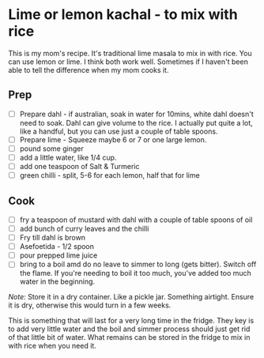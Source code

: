 # Lime or lemon kachal - to mix with rice

This is my mom's recipe. It's traditional lime masala to mix in with rice. You can use lemon or lime. I think both work well. Sometimes if I haven't been able to tell the difference when my mom cooks it.

## Prep

- [ ] Prepare dahl - if australian, soak in water for 10mins, white dahl doesn't need to soak. Dahl can give volume to the rice. I actually put quite a lot, like a handful, but you can use just a couple of table spoons.
- [ ] Prepare lime - Squeeze maybe 6 or 7 or one large lemon.
- [ ] pound some ginger
- [ ] add a little water, like 1/4 cup.
- [ ] add one teaspoon of Salt & Turmeric
- [ ] green chilli - split, 5-6 for each lemon, half that for lime

## Cook

- [ ] fry a teaspoon of mustard with dahl with a couple of table spoons of oil
- [ ] add bunch of curry leaves and the chilli
- [ ] Fry till dahl is brown
- [ ] Asefoetida - 1/2 spoon
- [ ] pour prepped lime juice
- [ ] bring to a boil amd do no leave to simmer to long (gets bitter). Switch off the flame. If you're needing to boil it too much, you've added too much water in the beginning.

_Note:_ Store it in a dry container. Like a pickle jar. Something airtight. Ensure it is dry, otherwise this would turn in a few weeks.

This is something that will last for a very long time in the fridge. They key is to add very little water and the boil and simmer process should just get rid of that little bit of water. What remains can be stored in the fridge to mix in with rice when you need it.
